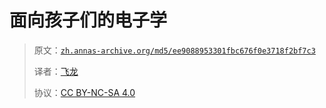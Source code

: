 # 面向孩子们的电子学

> 原文：[`zh.annas-archive.org/md5/ee9088953301fbc676f0e3718f2bf7c3`](https://zh.annas-archive.org/md5/ee9088953301fbc676f0e3718f2bf7c3)
> 
> 译者：[飞龙](https://github.com/wizardforcel)
> 
> 协议：[CC BY-NC-SA 4.0](http://creativecommons.org/licenses/by-nc-sa/4.0/)
